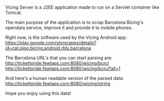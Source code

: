 Vicing Server is a J2EE application made to run on a Servlet container like Tomcat.

The main purpose of the application is to scrap Barcelona Bicing's opendata service, improve it and provide it to mobile phones.

Right now, is the software used by the Vicing Android app: https://play.google.com/store/apps/details?id=cat.pipo.bicing.android.rbls.barcelona

The Barcelona URL's that you can start parsing are:
http://tickettoride.fewlaps.com:8080/wicing/bcnJ
http://tickettoride.fewlaps.com:8080/wicing/bcnJ?all=1

And here's a human readable version of the parsed data:
http://tickettoride.fewlaps.com:8080/wicing/string

Hope you enjoy using this data!
